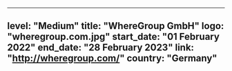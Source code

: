 
---
level: "Medium"
title: "WhereGroup GmbH"
logo: "wheregroup.com.jpg"
start_date: "01 February 2022"
end_date: "28 February 2023"
link: "http://wheregroup.com/"
country: "Germany"
---
